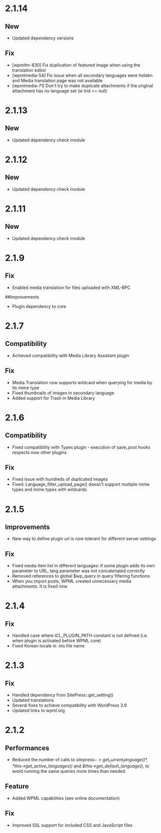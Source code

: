 # 2.1.14

## New
* Updated dependency versions

## Fix
* [wpmltm-830] Fix duplication of featured image when using the translation editor
* [wpmlmedia-54] Fix issue when all secondary languages were hidden and Media translation page was not available
* [wpmlmedia-71] Don't try to make duplicate attachments if the original attachment has no language set (ie trid == null)

# 2.1.13

## New
* Updated dependency check module

# 2.1.12

## New
* Updated dependency check module

# 2.1.11

## New
* Updated dependency check module

# 2.1.9

## Fix
* Enabled media translation for files uploaded with XML-RPC

##Improvements
* Plugin dependency to core

# 2.1.7

## Compatibility
* Achieved compatibility with Media Library Assistant plugin

## Fix
* Media Translation now supports wildcard when querying for media by its mime type
* Fixed thumbnails of images in secondary language
* Added support for Trash in Media Library

# 2.1.6

## Compatibility
* Fixed compatibility with Types plugin - execution of save_post hooks respects now other plugins

## Fix
* Fixed issue with hundreds of duplicated images
* Fixed: Language_filter_upload_page() doesn't support multiple mime types and mime types with wildcards

# 2.1.5

## Improvements
* New way to define plugin url is now tolerant for different server settings

## Fix
* Fixed media item list in different languages: if some plugin adds its own parameter to URL, lang parameter was not concatenated correctly
* Removed references to global $wp_query in query filtering functions
* When you import posts, WPML created unnecessary media attachments. It is fixed now

# 2.1.4

## Fix
* Handled case where ICL_PLUGIN_PATH constant is not defined (i.e. when plugin is activated before WPML core)
* Fixed Korean locale in .mo file name

# 2.1.3

## Fix
* Handled dependency from SitePress::get_setting()
* Updated translations
* Several fixes to achieve compatibility with WordPress 3.9
* Updated links to wpml.org

# 2.1.2

## Performances
* Reduced the number of calls to *$sitepress->get_current_language()*, *$this->get_active_languages()* and *$this->get_default_language()*, to avoid running the same queries more times than needed

## Feature
* Added WPML capabilities (see online documentation)

## Fix
* Improved SSL support for included CSS and JavaScript files

